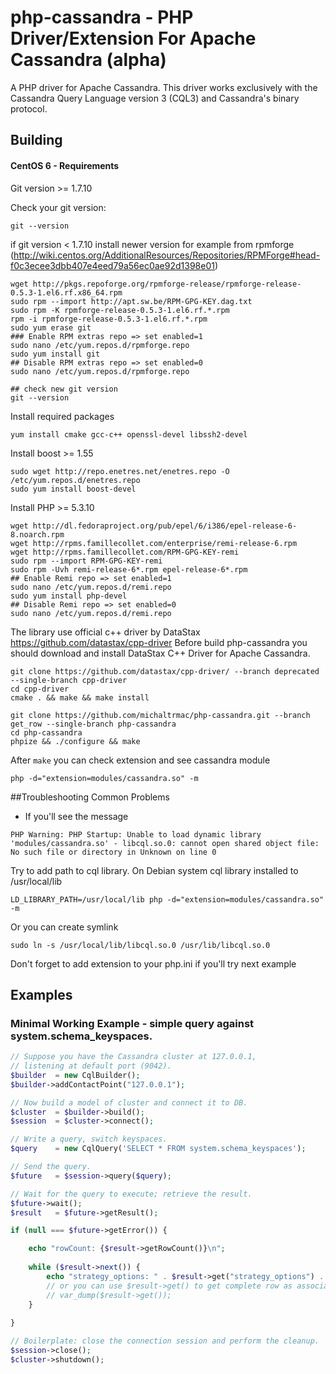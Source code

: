 php-cassandra - PHP Driver/Extension For Apache Cassandra (alpha)
=============

A PHP driver for Apache Cassandra. This driver works exclusively with the Cassandra Query Language version 3 (CQL3) and Cassandra's binary protocol.

## Building

#### CentOS 6 - Requirements

Git version >= 1.7.10

Check your git version:
```
git --version
```

if git version < 1.7.10 install newer version for example from rpmforge (http://wiki.centos.org/AdditionalResources/Repositories/RPMForge#head-f0c3ecee3dbb407e4eed79a56ec0ae92d1398e01)
```
wget http://pkgs.repoforge.org/rpmforge-release/rpmforge-release-0.5.3-1.el6.rf.x86_64.rpm
sudo rpm --import http://apt.sw.be/RPM-GPG-KEY.dag.txt
sudo rpm -K rpmforge-release-0.5.3-1.el6.rf.*.rpm
rpm -i rpmforge-release-0.5.3-1.el6.rf.*.rpm
sudo yum erase git
### Enable RPM extras repo => set enabled=1
sudo nano /etc/yum.repos.d/rpmforge.repo
sudo yum install git
## Disable RPM extras repo => set enabled=0
sudo nano /etc/yum.repos.d/rpmforge.repo

## check new git version
git --version
```

Install required packages
```
yum install cmake gcc-c++ openssl-devel libssh2-devel
```

Install boost >= 1.55
```
sudo wget http://repo.enetres.net/enetres.repo -O /etc/yum.repos.d/enetres.repo
sudo yum install boost-devel
```

Install PHP >= 5.3.10
```
wget http://dl.fedoraproject.org/pub/epel/6/i386/epel-release-6-8.noarch.rpm
wget http://rpms.famillecollet.com/enterprise/remi-release-6.rpm
wget http://rpms.famillecollet.com/RPM-GPG-KEY-remi
sudo rpm --import RPM-GPG-KEY-remi
sudo rpm -Uvh remi-release-6*.rpm epel-release-6*.rpm
## Enable Remi repo => set enabled=1
sudo nano /etc/yum.repos.d/remi.repo
sudo yum install php-devel
## Disable Remi repo => set enabled=0
sudo nano /etc/yum.repos.d/remi.repo
```

The library use official c++ driver by DataStax https://github.com/datastax/cpp-driver
Before build php-cassandra you should download and install DataStax C++ Driver for Apache Cassandra.

```
git clone https://github.com/datastax/cpp-driver/ --branch deprecated --single-branch cpp-driver
cd cpp-driver
cmake . && make && make install
```

```
git clone https://github.com/michaltrmac/php-cassandra.git --branch get_row --single-branch php-cassandra
cd php-cassandra
phpize && ./configure && make
```

After ```make``` you can check extension and see cassandra module

```
php -d="extension=modules/cassandra.so" -m
```

##Troubleshooting Common Problems

- If you'll see the message
```
PHP Warning: PHP Startup: Unable to load dynamic library 'modules/cassandra.so' - libcql.so.0: cannot open shared object file: No such file or directory in Unknown on line 0
```

Try to add path to cql library. On Debian system cql library installed to /usr/local/lib
```
LD_LIBRARY_PATH=/usr/local/lib php -d="extension=modules/cassandra.so" -m
```

Or you can create symlink

```
sudo ln -s /usr/local/lib/libcql.so.0 /usr/lib/libcql.so.0
```

Don't forget to add extension to your php.ini if you'll try next example

## Examples
### Minimal Working Example - simple query against system.schema_keyspaces.
```php
// Suppose you have the Cassandra cluster at 127.0.0.1, 
// listening at default port (9042).
$builder  = new CqlBuilder();
$builder->addContactPoint("127.0.0.1");

// Now build a model of cluster and connect it to DB.
$cluster  = $builder->build();
$session  = $cluster->connect();

// Write a query, switch keyspaces.
$query    = new CqlQuery('SELECT * FROM system.schema_keyspaces');

// Send the query.
$future   = $session->query($query);

// Wait for the query to execute; retrieve the result.
$future->wait();
$result   = $future->getResult();

if (null === $future->getError()) {

	echo "rowCount: {$result->getRowCount()}\n";
	
	while ($result->next()) {
		echo "strategy_options: " . $result->get("strategy_options") . "\n";
		// or you can use $result->get() to get complete row as associative array
		// var_dump($result->get());
	}
	
}

// Boilerplate: close the connection session and perform the cleanup.
$session->close();
$cluster->shutdown();
```
